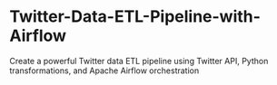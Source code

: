 # Twitter-Data-ETL-Pipeline-with-Airflow
Create a powerful Twitter data ETL pipeline using Twitter API, Python transformations, and Apache Airflow orchestration
